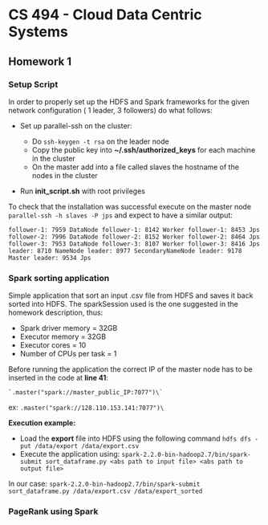 # CS 494 - Cloud Data Centric Systems

## Homework 1

### Setup Script

In order to properly set up the HDFS and Spark frameworks for the given network configuration ( 1 leader, 3 followers) do what follows:

- Set up parallel-ssh on the cluster:
	- Do `ssh-keygen -t rsa` on the leader node
	- Copy the public key into __~/.ssh/authorized_keys__ for each machine in the cluster
	- On the master add into a file called slaves the hostname of the nodes in the cluster 

- Run __init_script.sh__ with root privileges 

To check that the installation was successful execute on the master node `parallel-ssh -h slaves -P jps` and expect to have a similar output:

`
follower-1: 7959 DataNode
follower-1: 8142 Worker
follower-1: 8453 Jps
follower-2: 7996 DataNode
follower-2: 8152 Worker
follower-2: 8464 Jps
follower-3: 7953 DataNode
follower-3: 8107 Worker
follower-3: 8416 Jps
leader: 8710 NameNode
leader: 8977 SecondaryNameNode
leader: 9178 Master
leader: 9534 Jps
`

### Spark sorting application

Simple application that sort an input .csv file from HDFS and saves it back sorted into HDFS. The sparkSession used is the one suggested in the homework description, thus:

- Spark driver memory = 32GB
- Executor memory = 32GB
- Executor cores = 10
- Number of CPUs per task = 1 

Before running the application the correct IP of the master node has to be inserted in the code at __line 41__:

	`.master("spark://master_public_IP:7077")\`
ex: 
	`.master("spark://128.110.153.141:7077")\`

__Execution example:__

- Load the __export__ file into HDFS using the following command `hdfs dfs -put /data/export /data/export.csv`
- Execute the application using: 
`spark-2.2.0-bin-hadoop2.7/bin/spark-submit sort_dataframe.py <abs path to input file> <abs path to output file>`

In our case: 
`spark-2.2.0-bin-hadoop2.7/bin/spark-submit sort_dataframe.py /data/export.csv /data/export_sorted`


### PageRank using Spark 

